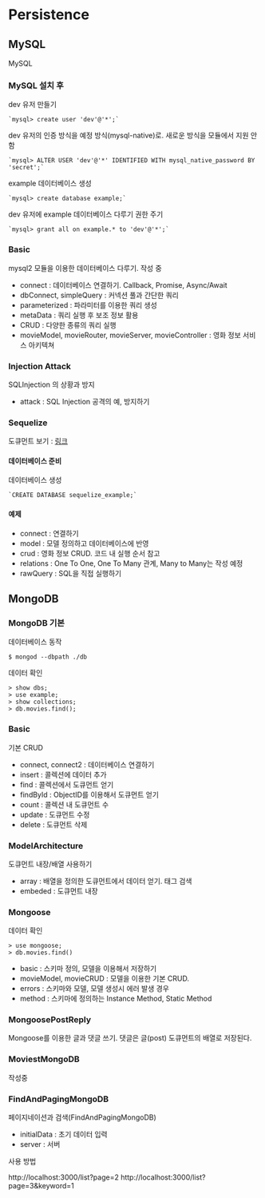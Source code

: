 # Persistence

## MySQL
MySQL

### MySQL 설치 후

dev 유저 만들기

    `mysql> create user 'dev'@'*';`

dev 유저의 인증 방식을 예정 방식(mysql-native)로. 새로운 방식을 모듈에서 지원 안함

    `mysql> ALTER USER 'dev'@'*' IDENTIFIED WITH mysql_native_password BY 'secret';`

example 데이터베이스 생성

    `mysql> create database example;`

dev 유저에 example 데이터베이스 다루기 권한 주기

    `mysql> grant all on example.* to 'dev'@'*';`

### Basic

mysql2 모듈을 이용한 데이터베이스 다루기. 작성 중

- connect : 데이터베이스 연결하기. Callback, Promise, Async/Await
- dbConnect, simpleQuery : 커넥션 풀과 간단한 쿼리
- parameterized : 파라미터를 이용한 쿼리 생성
- metaData : 쿼리 실행 후 보조 정보 활용
- CRUD : 다양한 종류의 쿼리 실행
- movieModel, movieRouter, movieServer, movieController : 영화 정보 서비스 아키텍쳐 

### Injection Attack

SQLInjection 의 상황과 방지

- attack : SQL Injection 공격의 예, 방지하기

### Sequelize

도큐먼트 보기 : [링크](http://docs.sequelizejs.com)

#### 데이터베이스 준비

데이터베이스 생성

    `CREATE DATABASE sequelize_example;`

#### 예제

- connect : 연결하기
- model : 모델 정의하고 데이터베이스에 반영
- crud : 영화 정보 CRUD. 코드 내 실행 순서 참고
- relations : One To One, One To Many 관계, Many to Many는 작성 예정
- rawQuery : SQL을 직접 실행하기


## MongoDB

### MongoDB 기본

데이터베이스 동작

`$ mongod --dbpath ./db`

데이터 확인

```` 
> show dbs;
> use example;
> show collections;
> db.movies.find();
````

### Basic

기본 CRUD

- connect, connect2 : 데이터베이스 연결하기
- insert : 콜렉션에 데이터 추가
- find : 콜렉션에서 도큐먼트 얻기
- findById : ObjectID를 이용해서 도큐먼트 얻기
- count : 콜렉션 내 도큐먼트 수
- update : 도큐먼트 수정
- delete : 도큐먼트 삭제

### ModelArchitecture

도큐먼트 내장/배열 사용하기

- array : 배열을 정의한 도큐먼트에서 데이터 얻기. 태그 검색
- embeded : 도큐먼트 내장

### Mongoose

데이터 확인
````
> use mongoose;
> db.movies.find()
````
- basic : 스키마 정의, 모델을 이용해서 저장하기
- movieModel, movieCRUD : 모델을 이용한 기본 CRUD. 
- errors : 스키마와 모델, 모델 생성시 에러 발생 경우
- method : 스키마에 정의하는 Instance Method, Static Method

### MongoosePostReply

Mongoose를 이용한 글과 댓글 쓰기. 댓글은 글(post) 도큐먼트의 배열로 저장된다.

### MoviestMongoDB

작성중


### FindAndPagingMongoDB

페이지네이션과 검색(FindAndPagingMongoDB)

- initialData : 초기 데이터 입력
- server : 서버

사용 방법

http://localhost:3000/list?page=2
http://localhost:3000/list?page=3&keyword=1
